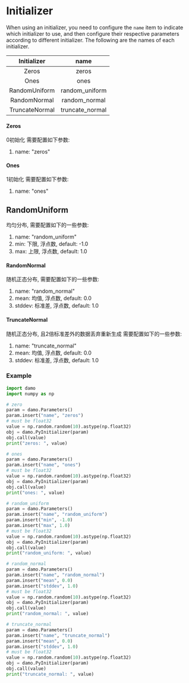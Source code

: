 # Initializer

When using an initializer, you need to configure the `name` item to indicate which initializer to use, and then configure their respective parameters according to different initializer. The following are the names of each initializer.

| Initializer    | name            |
|:--------------:|:---------------:|
| Zeros          | zeros           |
| Ones           | ones            |
| RandomUniform  | random_uniform  |
| RandomNormal   | random_normal   |
| TruncateNormal | truncate_normal |

#### Zeros

0初始化
需要配置如下参数:
1. name: "zeros"

#### Ones

1初始化
需要配置如下参数:
1. name: "ones"

## RandomUniform

均匀分布, 需要配置如下的一些参数:
1. name: "random_uniform"
2. min: 下限, 浮点数, default: -1.0
3. max: 上限, 浮点数, default: 1.0

#### RandomNormal

随机正态分布, 需要配置如下的一些参数:
1. name: "random_normal"
2. mean: 均值, 浮点数, default: 0.0
3. stddev: 标准差, 浮点数, default: 1.0

#### TruncateNormal

随机正态分布, 且2倍标准差外的数据丢弃重新生成 需要配置如下的一些参数:
1. name: "truncate_normal"
2. mean: 均值, 浮点数, default: 0.0
3. stddev: 标准差, 浮点数, default: 1.0

### Example

```python
import damo
import numpy as np

# zero
param = damo.Parameters()
param.insert("name", "zeros")
# must be float32
value = np.random.random(10).astype(np.float32)
obj = damo.PyInitializer(param)
obj.call(value)
print("zeros: ", value)

# ones
param = damo.Parameters()
param.insert("name", "ones")
# must be float32
value = np.random.random(10).astype(np.float32)
obj = damo.PyInitializer(param)
obj.call(value)
print("ones: ", value)

# random_uniform
param = damo.Parameters()
param.insert("name", "random_uniform")
param.insert("min", -1.0)
param.insert("max", 1.0)
# must be float32
value = np.random.random(10).astype(np.float32)
obj = damo.PyInitializer(param)
obj.call(value)
print("random_uniform: ", value)

# random_normal
param = damo.Parameters()
param.insert("name", "random_normal")
param.insert("mean", 0.0)
param.insert("stddev", 1.0)
# must be float32
value = np.random.random(10).astype(np.float32)
obj = damo.PyInitializer(param)
obj.call(value)
print("random_normal: ", value)

# truncate_normal
param = damo.Parameters()
param.insert("name", "truncate_normal")
param.insert("mean", 0.0)
param.insert("stddev", 1.0)
# must be float32
value = np.random.random(10).astype(np.float32)
obj = damo.PyInitializer(param)
obj.call(value)
print("truncate_normal: ", value)
```